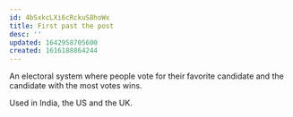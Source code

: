 ```yaml
---
id: 4bSxkcLXi6cRckuS8hoWx
title: First past the post
desc: ''
updated: 1642958705600
created: 1616188864244
---
```


An electoral system where people vote for their favorite candidate and the
candidate with the most votes wins.

Used in India, the US and the UK.
